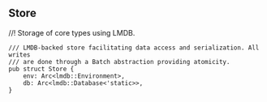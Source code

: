 ## Store

//! Storage of core types using LMDB.

```
/// LMDB-backed store facilitating data access and serialization. All writes
/// are done through a Batch abstraction providing atomicity.
pub struct Store {
	env: Arc<lmdb::Environment>,
	db: Arc<lmdb::Database<'static>>,
}
```



